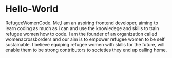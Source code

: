 # Hello-World
RefugeeWomenCode.
Me,I am an aspiring frontend developer, aiming to learn coding as much as i can and use the knowledege and skills to train refugee women how to code. I am the founder of an organization called womenacrossborders and our aim is to empower refugee women to be self sustainable. I believe equiping refugee women with skills for the future, will enable them to be strong contributors to societies they end up calling home.

